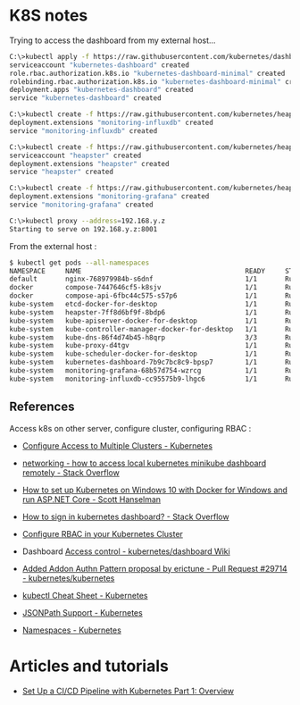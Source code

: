 # K8S notes

Trying to access the dashboard from my external host...

```sh
C:\>kubectl apply -f https://raw.githubusercontent.com/kubernetes/dashboard/master/src/deploy/alternative/kubernetes-dashboard.yaml
serviceaccount "kubernetes-dashboard" created
role.rbac.authorization.k8s.io "kubernetes-dashboard-minimal" created
rolebinding.rbac.authorization.k8s.io "kubernetes-dashboard-minimal" created
deployment.apps "kubernetes-dashboard" created
service "kubernetes-dashboard" created

C:\>kubectl create -f https://raw.githubusercontent.com/kubernetes/heapster/master/deploy/kube-config/influxdb/influxdb.yaml
deployment.extensions "monitoring-influxdb" created
service "monitoring-influxdb" created

C:\>kubectl create -f https://raw.githubusercontent.com/kubernetes/heapster/master/deploy/kube-config/influxdb/heapster.yaml
serviceaccount "heapster" created
deployment.extensions "heapster" created
service "heapster" created

C:\>kubectl create -f https://raw.githubusercontent.com/kubernetes/heapster/master/deploy/kube-config/influxdb/grafana.yaml
deployment.extensions "monitoring-grafana" created
service "monitoring-grafana" created

C:\>kubectl proxy --address=192.168.y.z
Starting to serve on 192.168.y.z:8001
```

From the external host :

```sh
$ kubectl get pods --all-namespaces
NAMESPACE     NAME                                         READY     STATUS    RESTARTS   AGE
default       nginx-768979984b-s6dnf                       1/1       Running   0          1d
docker        compose-7447646cf5-k8sjv                     1/1       Running   0          1d
docker        compose-api-6fbc44c575-s57p6                 1/1       Running   1          1d
kube-system   etcd-docker-for-desktop                      1/1       Running   0          1d
kube-system   heapster-7ff8d6bf9f-8bdp6                    1/1       Running   0          1d
kube-system   kube-apiserver-docker-for-desktop            1/1       Running   0          1d
kube-system   kube-controller-manager-docker-for-desktop   1/1       Running   0          1d
kube-system   kube-dns-86f4d74b45-h8qrp                    3/3       Running   1          1d
kube-system   kube-proxy-d4tgv                             1/1       Running   0          1d
kube-system   kube-scheduler-docker-for-desktop            1/1       Running   0          1d
kube-system   kubernetes-dashboard-7b9c7bc8c9-bpsp7        1/1       Running   0          2m
kube-system   monitoring-grafana-68b57d754-wzrcg           1/1       Running   0          1d
kube-system   monitoring-influxdb-cc95575b9-lhgc6          1/1       Running   0          1d
```

## References

Access k8s on other server, configure cluster, configuring RBAC :

- [Configure Access to Multiple Clusters - Kubernetes](https://kubernetes.io/docs/tasks/access-application-cluster/configure-access-multiple-clusters/)
- [networking - how to access local kubernetes minikube dashboard remotely - Stack Overflow](https://stackoverflow.com/questions/47173463/how-to-access-local-kubernetes-minikube-dashboard-remotely)
- [How to set up Kubernetes on Windows 10 with Docker for Windows and run ASP.NET Core - Scott Hanselman](https://www.hanselman.com/blog/HowToSetUpKubernetesOnWindows10WithDockerForWindowsAndRunASPNETCore.aspx)
- [How to sign in kubernetes dashboard? - Stack Overflow](https://stackoverflow.com/questions/46664104/how-to-sign-in-kubernetes-dashboard)
- [Configure RBAC in your Kubernetes Cluster](https://docs.bitnami.com/kubernetes/how-to/configure-rbac-in-your-kubernetes-cluster/)
- Dashboard [Access control - kubernetes/dashboard Wiki](https://github.com/kubernetes/dashboard/wiki/Access-control#basic)
- [Added Addon Authn Pattern proposal by erictune - Pull Request #29714 - kubernetes/kubernetes](https://github.com/kubernetes/kubernetes/pull/29714)

- [kubectl Cheat Sheet - Kubernetes](https://kubernetes.io/docs/reference/kubectl/cheatsheet/)
- [JSONPath Support - Kubernetes](https://kubernetes.io/docs/reference/kubectl/jsonpath/)

- [Namespaces - Kubernetes](https://kubernetes.io/docs/concepts/overview/working-with-objects/namespaces/)

# Articles and tutorials

- [Set Up a CI/CD Pipeline with Kubernetes Part 1: Overview](https://www.linux.com/blog/learn/chapter/Intro-to-Kubernetes/2017/5/set-cicd-pipeline-kubernetes-part-1-overview)
